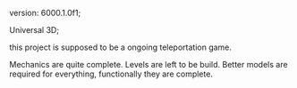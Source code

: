 version: 6000.1.0f1;

Universal 3D;


this project is supposed to be a ongoing teleportation game.

Mechanics are quite complete. 
Levels are left to be build.
Better models are required for everything, functionally they are complete.